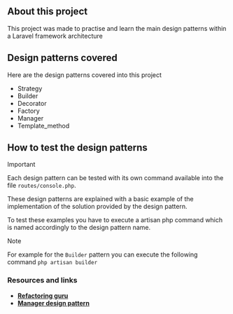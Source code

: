 ## About this project

This project was made to practise and learn the main design patterns within a Laravel framework architecture

## Design patterns covered

Here are the design patterns covered into this project

- Strategy
- Builder
- Decorator
- Factory
- Manager
- Template_method

## How to test the design patterns

> [!IMPORTANT]
> Each design pattern can be tested with its own command available into the file `routes/console.php`.

These design patterns are explained with a basic example of the implementation of the solution provided by the design pattern. 

To test these examples you have to execute a artisan php command which is named accordingly to the design pattern name.

> [!NOTE]
> For example for the `Builder` pattern you can execute the following command
`php artisan builder`

### Resources and links

- **[Refactoring guru](https://refactoring.guru/)**
- **[Manager design pattern](https://www.honeybadger.io/blog/laravel-manager-pattern/)**
